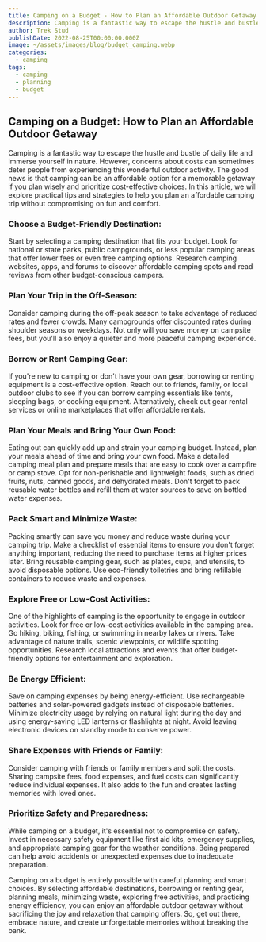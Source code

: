 ```yaml
---
title: Camping on a Budget - How to Plan an Affordable Outdoor Getaway
description: Camping is a fantastic way to escape the hustle and bustle of daily life and immerse yourself in nature.
author: Trek Stud
publishDate: 2022-08-25T00:00:00.000Z
image: ~/assets/images/blog/budget_camping.webp
categories:
  - camping
tags:
  - camping
  - planning
  - budget
---
```


## Camping on a Budget: How to Plan an Affordable Outdoor Getaway

Camping is a fantastic way to escape the hustle and bustle of daily life and immerse yourself in nature. However, concerns about costs can sometimes deter people from experiencing this wonderful outdoor activity. The good news is that camping can be an affordable option for a memorable getaway if you plan wisely and prioritize cost-effective choices. In this article, we will explore practical tips and strategies to help you plan an affordable camping trip without compromising on fun and comfort.

### Choose a Budget-Friendly Destination:
Start by selecting a camping destination that fits your budget. Look for national or state parks, public campgrounds, or less popular camping areas that offer lower fees or even free camping options. Research camping websites, apps, and forums to discover affordable camping spots and read reviews from other budget-conscious campers.

### Plan Your Trip in the Off-Season:
Consider camping during the off-peak season to take advantage of reduced rates and fewer crowds. Many campgrounds offer discounted rates during shoulder seasons or weekdays. Not only will you save money on campsite fees, but you'll also enjoy a quieter and more peaceful camping experience.

### Borrow or Rent Camping Gear:
If you're new to camping or don't have your own gear, borrowing or renting equipment is a cost-effective option. Reach out to friends, family, or local outdoor clubs to see if you can borrow camping essentials like tents, sleeping bags, or cooking equipment. Alternatively, check out gear rental services or online marketplaces that offer affordable rentals.

### Plan Your Meals and Bring Your Own Food:
Eating out can quickly add up and strain your camping budget. Instead, plan your meals ahead of time and bring your own food. Make a detailed camping meal plan and prepare meals that are easy to cook over a campfire or camp stove. Opt for non-perishable and lightweight foods, such as dried fruits, nuts, canned goods, and dehydrated meals. Don't forget to pack reusable water bottles and refill them at water sources to save on bottled water expenses.

### Pack Smart and Minimize Waste:
Packing smartly can save you money and reduce waste during your camping trip. Make a checklist of essential items to ensure you don't forget anything important, reducing the need to purchase items at higher prices later. Bring reusable camping gear, such as plates, cups, and utensils, to avoid disposable options. Use eco-friendly toiletries and bring refillable containers to reduce waste and expenses.

### Explore Free or Low-Cost Activities:
One of the highlights of camping is the opportunity to engage in outdoor activities. Look for free or low-cost activities available in the camping area. Go hiking, biking, fishing, or swimming in nearby lakes or rivers. Take advantage of nature trails, scenic viewpoints, or wildlife spotting opportunities. Research local attractions and events that offer budget-friendly options for entertainment and exploration.

### Be Energy Efficient:
Save on camping expenses by being energy-efficient. Use rechargeable batteries and solar-powered gadgets instead of disposable batteries. Minimize electricity usage by relying on natural light during the day and using energy-saving LED lanterns or flashlights at night. Avoid leaving electronic devices on standby mode to conserve power.

### Share Expenses with Friends or Family:
Consider camping with friends or family members and split the costs. Sharing campsite fees, food expenses, and fuel costs can significantly reduce individual expenses. It also adds to the fun and creates lasting memories with loved ones.

### Prioritize Safety and Preparedness:
While camping on a budget, it's essential not to compromise on safety. Invest in necessary safety equipment like first aid kits, emergency supplies, and appropriate camping gear for the weather conditions. Being prepared can help avoid accidents or unexpected expenses due to inadequate preparation.

Camping on a budget is entirely possible with careful planning and smart choices. By selecting affordable destinations, borrowing or renting gear, planning meals, minimizing waste, exploring free activities, and practicing energy efficiency, you can enjoy an affordable outdoor getaway without sacrificing the joy and relaxation that camping offers. So, get out there, embrace nature, and create unforgettable memories without breaking the bank.